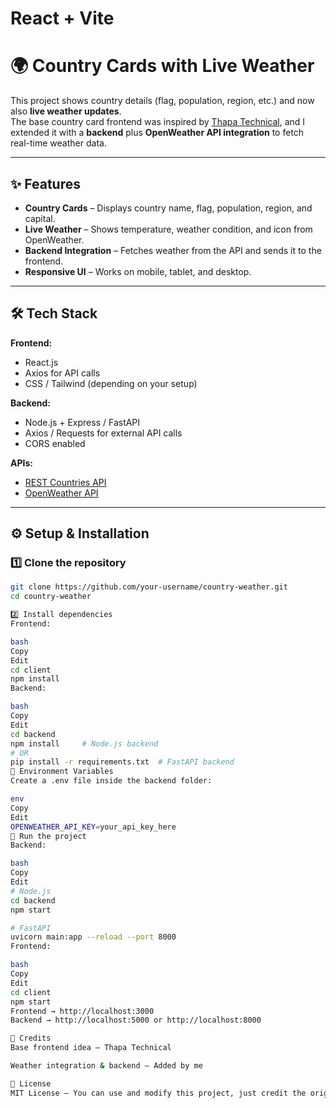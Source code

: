 # React + Vite
# 🌍 Country Cards with Live Weather

This project shows country details (flag, population, region, etc.) and now also **live weather updates**.  
The base country card frontend was inspired by [Thapa Technical](https://www.youtube.com/@ThapaTechnical), and I extended it with a **backend** plus **OpenWeather API integration** to fetch real-time weather data.

---

## ✨ Features

- **Country Cards** – Displays country name, flag, population, region, and capital.
- **Live Weather** – Shows temperature, weather condition, and icon from OpenWeather.
- **Backend Integration** – Fetches weather from the API and sends it to the frontend.
- **Responsive UI** – Works on mobile, tablet, and desktop.

---

## 🛠 Tech Stack

**Frontend:**
- React.js
- Axios for API calls
- CSS / Tailwind (depending on your setup)

**Backend:**
- Node.js + Express / FastAPI
- Axios / Requests for external API calls
- CORS enabled

**APIs:**
- [REST Countries API](https://restcountries.com/)
- [OpenWeather API](https://openweathermap.org/api)

---

## ⚙️ Setup & Installation

### 1️⃣ Clone the repository
```bash
git clone https://github.com/your-username/country-weather.git
cd country-weather

2️⃣ Install dependencies
Frontend:

bash
Copy
Edit
cd client
npm install
Backend:

bash
Copy
Edit
cd backend
npm install     # Node.js backend
# OR
pip install -r requirements.txt  # FastAPI backend
🔑 Environment Variables
Create a .env file inside the backend folder:

env
Copy
Edit
OPENWEATHER_API_KEY=your_api_key_here
🚀 Run the project
Backend:

bash
Copy
Edit
# Node.js
cd backend
npm start

# FastAPI
uvicorn main:app --reload --port 8000
Frontend:

bash
Copy
Edit
cd client
npm start
Frontend → http://localhost:3000
Backend → http://localhost:5000 or http://localhost:8000

🙌 Credits
Base frontend idea – Thapa Technical

Weather integration & backend – Added by me

📜 License
MIT License — You can use and modify this project, just credit the original creator and mention improvements you’ve made.

